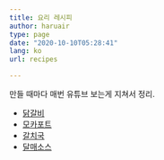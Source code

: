 ```yaml
---
title: 요리 레시피
author: haruair
type: page
date: "2020-10-10T05:28:41"
lang: ko
url: recipes

---
```


만들 때마다 매번 유튜브 보는게 지쳐서 정리.

- [닭갈비](/recipes/dak-galbi)
- [모카포트](/recipes/moka-pot)
- [갈치국](/recipes/beltfish-soup)
- [달매소스](/recipes/sweet-spicy-sauce)
